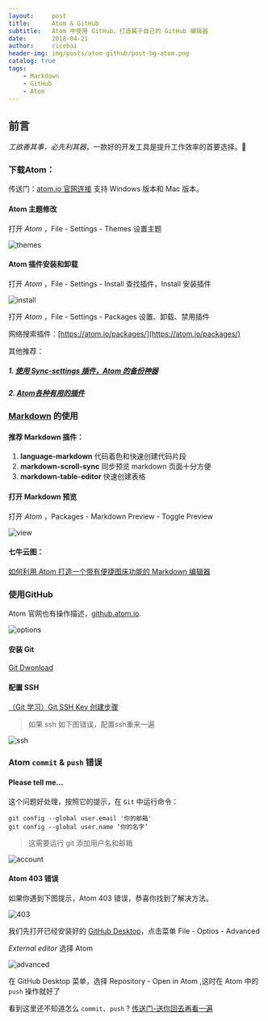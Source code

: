 ```yaml
---
layout:     post
title:      Atom & GitHub
subtitle:   Atom 中使用 GitHub，打造属于自己的 GitHub 编辑器
date:       2018-04-21
author:     ricebai
header-img: img/posts/atom-github/post-bg-atom.png
catalog: true
tags:
    - Markdown
    - GitHub
    - Atom
---
```



## 前言

*工欲善其事，必先利其器*，一款好的开发工具是提升工作效率的首要选择。🙊

### 下载Atom：

传送门：[atom.io 官网连接](https://atom.io) 支持 Windows 版本和 Mac 版本。

#### Atom 主题修改

打开 *Atom* ，File - Settings - Themes 设置主题

![themes](https://ricebai.github.io/img/posts/atom-github/settings-themes.jpg)

#### Atom 插件安装和卸载

打开 *Atom* ，File - Settings - Install 查找插件，Install 安装插件

![install](https://ricebai.github.io/img/posts/atom-github/settings-install.jpg)

打开 *Atom* ，File - Settings - Packages 设置、卸载、禁用插件

网络搜索插件：[https://atom.io/packages/](https://atom.io/packages/)

其他推荐：

##### 1.  [使用 Sync-settings 插件，Atom 的备份神器](https://ricebai.github.io/2018/04/22/Atom-Sync)

##### 2.  [Atom各种有用的插件](https://www.jianshu.com/p/041d3d5f3997)

### [Markdown](https://ricebai.github.io/2018/04/20/Markdown-Readme/) 的使用

#### 推荐 Markdown 插件：

1. **language-markdown** 代码着色和快速创建代码片段
2. **markdown-scroll-sync** 同步预览 markdown 页面十分方便
3. **markdown-table-editor** 快速创建表格

#### 打开 Markdown 预览

打开 *Atom* ，Packages - Markdown Preview - Toggle Preview

![view](https://ricebai.github.io/img/posts/atom-github/markdown-view.jpg)
#### 七牛云图：

[如何利用 Atom 打造一个带有便捷图床功能的 Markdown 编辑器](https://www.jianshu.com/p/af4d34d39797)

<a id="atom"></a>

### 使用GitHub

Atom 官网也有操作描述，[github.atom.io](https://github.atom.io/).

![options](https://ricebai.github.io/img/posts/atom-github/atom-opts.jpg)

#### 安装 Git

[Git Dwonload](https://git-scm.com/downloads)

#### 配置 SSH

[（Git 学习）Git SSH Key 创建步骤](https://segmentfault.com/a/1190000009567424)

> 如果 ssh 如下图错误，配置ssh重来一遍

![ssh](https://ricebai.github.io/img/posts/atom-github/git-ssh-error.jpg)

### Atom `commit` & `push` 错误

#### Please tell me...

这个问题好处理，按照它的提示，在 `Git` 中运行命令：

```
git config --global user.email '你的邮箱'
git config --global user.name ‘你的名字’
```


> 这需要运行 git 添加用户名和邮箱

![account](https://ricebai.github.io/img/posts/atom-github/atom-act.jpg)

#### Atom 403 错误

如果你遇到下图提示，Atom 403 错误，恭喜你找到了解决方法。

![403](https://ricebai.github.io/img/posts/atom-github/atom-403.jpg)

我们先打开已经安装好的 [GitHub Desktop](https://desktop.github.com/)，点击菜单 File - Optios - Advanced

*External editor* 选择 Atom

![advanced](https://ricebai.github.io/img/posts/atom-github/advanced.jpg)

在 GitHub Desktop 菜单，选择 Repository - Open in Atom ,这时在 Atom 中的 `push` 操作就好了

看到这里还不知道怎么 `commit`、`push` ? [传送门-送你回去再看一遍](#atom)
